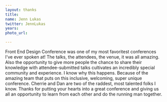 ```yaml
---
layout: thanks
title:
name: Jenn Lukas
twitter: JennLukas
years:
photo_url:

---
```


Front End Design Conference was one of my most favoritest conferences I've ever spoken at! The talks, the attendees, the venue, it was all amazing. Also the opportunity to give more people the chance to share their knowledge with attendee-submitted talks cultivates an incredibly special community and experience. I know why this happens. Because of the amazing team that puts on this inclusive, welcoming, super unique conference. Cherrie and Dan are two of the raddest, most talented folks I know. Thanks for putting your hearts into a great conference and giving us all an opportunity to learn from each other and do the running man together.
